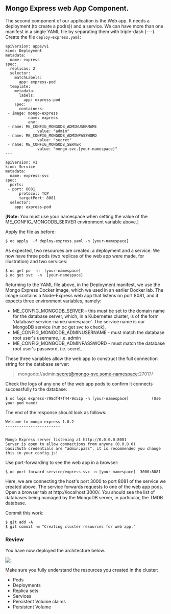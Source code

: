## Mongo Express web App Component.

The second component of our application is the Web app. It needs a deployment (to create a pod(s)) and a service. We can have more than one manifest in a single YAML file by separating them with triple-dash (---). Create the file `deploy-express.yaml`:
~~~
apiVersion: apps/v1
kind: Deployment
metadata:
  name: express
spec:
  replicas: 2
  selector:
    matchLabels:
      app: express-pod
  template:
    metadata:
      labels:
        app: express-pod
    spec:
      containers:
 - image: mongo-express
          name: express
          env:
 - name: ME_CONFIG_MONGODB_ADMINUSERNAME
              value: "admin"
 - name: ME_CONFIG_MONGODB_ADMINPASSWORD
              value: "secret"
 - name: ME_CONFIG_MONGODB_SERVER
              value: "mongo-svc.[your-namespace]"
---

apiVersion: v1
kind: Service
metadata:
  name: express-svc
spec:
  ports:
 - port: 8081
      protocol: TCP
      targetPort: 8081
  selector:
    app: express-pod

~~~
[__Note:__ You must use your namespace when setting the value of the ME_CONFIG_MONGODB_SERVER environment variable above.]
 
Apply the file as before:
~~~
$ oc apply  -f deploy-express.yaml -n [your-namespace]
~~~
As expected, two resources are created: a deployment and a service. We now have three pods (two replicas of the web app were made, for illustration) and two services:
~~~
$ oc get po  -n  [your-namespace]                    
$ oc get svc  -n  [your-namespace]                    
~~~
Returning to the YAML file above, in the Deployment manifest, we use the Mongo Express Docker image, which we used in an earlier Docker lab. The image contains a Node-Express web app that listens on port 8081, and it expects three environment variables, namely:
+ ME_CONFIG_MONGODB_SERVER - this must be set to the domain name for the database server, which, in a Kubernetes cluster, is of the form 'database-service-name.namespace'. The service name is our MongoDB service (run oc get svc to check). 
+ ME_CONFIG_MONGODB_ADMINUSERNAME - must match the database root user's username, i.e. admin
+ ME_CONFIG_MONGODB_ADMINPASSWORD -  must match the database root user's password, i.e. secret.

These three variables allow the web app to construct the full connection string for the database server: 
>mongodb://admin:secret@mongo-svc.some-namespace:27017/

Check the logs of any one of the web app pods to confirm it connects successfully to the database:
~~~
$ oc logs express-798df47f44-9s5zp -n [your-namespace]          (Use your pod name)       
~~~
The end of the response should look as follows:
~~~
Welcome to mongo-express 1.0.2
------------------------


Mongo Express server listening at http://0.0.0.0:8081
Server is open to allow connections from anyone (0.0.0.0)
basicAuth credentials are "admin:pass", it is recommended you change this in your config.js!
~~~

Use port-forwarding to see the web app in a browser:
~~~
$ oc port-forward service/express-svc -n [your-namespace]  3000:8081
~~~
Here, we are connecting the host's port 3000 to port 8081 of the service we created above. The service forwards requests to one of the web app pods. Open a browser tab at http://localhost:3000/. You should see the list of databases being managed by the MongoDB server, in particular, the TMDB database. 

 Commit this work:
~~~
$ git add -A
$ git commit -m "Creating cluster resources for web app."
~~~

### Review

You have now deployed the architecture below. 

![][arch]

Make sure you fully understand the resources you created in the cluster:
+ Pods
+ Deployments
+ Replica sets
+ Services
+ Persistent Volume claims
+ Persistent Volume

[arch]: ./img/arch.png
